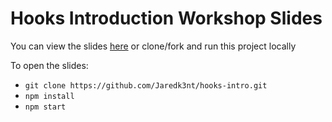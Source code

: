 # Hooks Introduction Workshop Slides

You can view the slides [here](https://hooks-intro-deck.jaredkent.now.sh/) or clone/fork and run this project locally

To open the slides:

- `git clone https://github.com/Jaredk3nt/hooks-intro.git`
- `npm install`
- `npm start`

